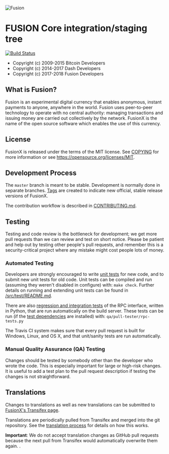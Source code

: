 ![Fusion](https://github.com/fusionpay/fusion/raw/master/src/qt/res/icons/bitcoin.png "Fusion")

FUSION Core integration/staging tree
=====================================
[![Build Status](https://travis-ci.org/fusionpay/fusion.svg?branch=master)](https://travis-ci.org/fusionpay/fusion)



- Copyright (c) 2009-2015 Bitcoin Developers
- Copyright (c) 2014-2017 Dash Developers
- Copyright (c) 2017-2018 Fusion Developers

What is Fusion?
----------------

Fusion is an experimental digital currency that enables anonymous, instant
payments to anyone, anywhere in the world. Fusion uses peer-to-peer technology
to operate with no central authority: managing transactions and issuing money
are carried out collectively by the network. FusionX is the name of the open
source software which enables the use of this currency.



License
-------

FusionX is released under the terms of the MIT license. See [COPYING](COPYING) for more
information or see https://opensource.org/licenses/MIT.

Development Process
-------------------

The `master` branch is meant to be stable. Development is normally done in separate branches.
[Tags](https://github.com/fusionpay/fusion/tags) are created to indicate new official,
stable release versions of FusionX.

The contribution workflow is described in [CONTRIBUTING.md](CONTRIBUTING.md).

Testing
-------

Testing and code review is the bottleneck for development; we get more pull
requests than we can review and test on short notice. Please be patient and help out by testing
other people's pull requests, and remember this is a security-critical project where any mistake might cost people
lots of money.

### Automated Testing

Developers are strongly encouraged to write [unit tests](src/test/README.md) for new code, and to
submit new unit tests for old code. Unit tests can be compiled and run
(assuming they weren't disabled in configure) with: `make check`. Further details on running
and extending unit tests can be found in [/src/test/README.md](/src/test/README.md).

There are also [regression and integration tests](/qa) of the RPC interface, written
in Python, that are run automatically on the build server.
These tests can be run (if the [test dependencies](/qa) are installed) with: `qa/pull-tester/rpc-tests.py`

The Travis CI system makes sure that every pull request is built for Windows, Linux, and OS X, and that unit/sanity tests are run automatically.

### Manual Quality Assurance (QA) Testing

Changes should be tested by somebody other than the developer who wrote the
code. This is especially important for large or high-risk changes. It is useful
to add a test plan to the pull request description if testing the changes is
not straightforward.

Translations
------------

Changes to translations as well as new translations can be submitted to
[FusionX's Transifex page](https://www.transifex.com/projects/p/fusion/).

Translations are periodically pulled from Transifex and merged into the git repository. See the
[translation process](doc/translation_process.md) for details on how this works.

**Important**: We do not accept translation changes as GitHub pull requests because the next
pull from Transifex would automatically overwrite them again.
.
